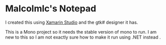 # Malcolmlc's Notepad #

I created this using [Xamarin Studio](http://xamarin.com/studio) and the gtk# designer it has.

This is a Mono project so it needs the stable version of mono to run. I am new to this so I am not exactly sure how to make it run using .NET instead .
